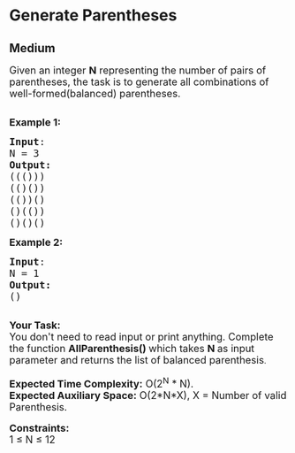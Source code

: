 # Generate Parentheses
## Medium 
<div class="problem-statement">
                <p></p><p><span style="font-size:18px">Given an integer <strong>N</strong> representing the number of pairs of parentheses, the task is to generate all combinations of well-formed(balanced) parentheses.</span></p>

<p><br>
<span style="font-size:18px"><strong>Example 1:</strong></span></p>

<pre style="position: relative;"><span style="font-size:18px"><strong>Input</strong>:
N = 3
<strong>Output:</strong>
((()))
(()())
(())()
()(())
()()()</span>
<div class="open_grepper_editor" title="Edit &amp; Save To Grepper"></div></pre>

<div><span style="font-size:18px"><strong>Example 2:</strong></span></div>

<pre style="position: relative;"><span style="font-size:18px"><strong>Input</strong>:
N = 1
<strong>Output:</strong>
()</span>
<div class="open_grepper_editor" title="Edit &amp; Save To Grepper"></div></pre>

<div><br>
<span style="font-size:18px"><strong>Your Task:&nbsp;&nbsp;</strong><br>
You don't need to read input or print anything. Complete the function <strong>AllParenthesis()&nbsp;</strong>which takes <strong>N</strong><strong> </strong>as input parameter and returns the list of balanced parenthesis</span>.</div>

<div><br>
<span style="font-size:18px"><strong>Expected Time Complexity:</strong>&nbsp;O(2<sup>N</sup>&nbsp;* N).</span><br>
<span style="font-size:18px"><strong>Expected Auxiliary Space:</strong>&nbsp;O(2*N*X), X = Number of valid Parenthesis.</span></div>

<div><br>
<span style="font-size:18px"><strong>Constraints: </strong></span><br>
<span style="font-size:18px">1 ≤ N ≤ 12 </span></div>
 <p></p>
            </div>